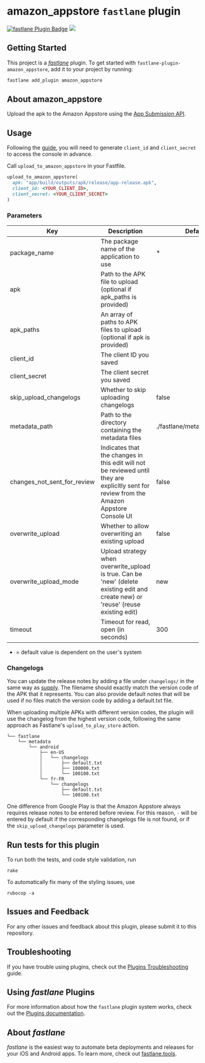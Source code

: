 # amazon_appstore `fastlane` plugin

[![fastlane Plugin Badge](https://rawcdn.githack.com/fastlane/fastlane/master/fastlane/assets/plugin-badge.svg)](https://rubygems.org/gems/fastlane-plugin-amazon_appstore)
![](https://github.com/ntsk/fastlane-plugin-amazon_appstore/actions/workflows/test.yml/badge.svg)

## Getting Started

This project is a [_fastlane_](https://github.com/fastlane/fastlane) plugin. To get started with `fastlane-plugin-amazon_appstore`, add it to your project by running:

```bash
fastlane add_plugin amazon_appstore
```

## About amazon_appstore

Upload the apk to the Amazon Appstore using the [App Submission API](https://developer.amazon.com/docs/app-submission-api/overview.html).

## Usage

Following the [guide](https://developer.amazon.com/docs/app-submission-api/auth.html), you will need to generate `client_id` and `client_secret` to access the console in advance.

Call `upload_to_amazon_appstore` in your Fastfile.

```ruby
upload_to_amazon_appstore(
  apk: "app/build/outputs/apk/release/app-release.apk",
  client_id: <YOUR_CLIENT_ID>,
  client_secret: <YOUR_CLIENT_SECRET>
)
```

### Parameters
| Key                         | Description                                                                                                                                | Default                     | 
| --------------------------- | ------------------------------------------------------------------------------------------------------------------------------------------ | --------------------------- | 
| package_name                | The package name of the application to use                                                                                                 | *                           | 
| apk                         | Path to the APK file to upload (optional if apk_paths is provided)                                                                         |                             |
| apk_paths                   | An array of paths to APK files to upload (optional if apk is provided)                                                                     |                             |
| client_id                   | The client ID you saved                                                                                                                    |                             | 
| client_secret               | The client secret you saved                                                                                                                |                             | 
| skip_upload_changelogs      | Whether to skip uploading changelogs                                                                                                       | false                       | 
| metadata_path               | Path to the directory containing the metadata files                                                                                        | ./fastlane/metadata/android | 
| changes_not_sent_for_review | Indicates that the changes in this edit will not be reviewed until they are explicitly sent for review from the Amazon Appstore Console UI | false                       | 
| overwrite_upload            | Whether to allow overwriting an existing upload                                                                                            | false                       |
| overwrite_upload_mode       | Upload strategy when overwrite_upload is true. Can be 'new' (delete existing edit and create new) or 'reuse' (reuse existing edit)         | new                         |
| timeout                     | Timeout for read, open (in seconds)                                                                                                        | 300                         | 
* = default value is dependent on the user's system

### Changelogs

You can update the release notes by adding a file under `changelogs/` in the same way as [supply](https://docs.fastlane.tools/actions/upload_to_play_store/).
The filename should exactly match the version code of the APK that it represents. You can also provide default notes that will be used if no files match the version code by adding a default.txt file.

When uploading multiple APKs with different version codes, the plugin will use the changelog from the highest version code, following the same approach as Fastlane's `upload_to_play_store` action.

```
└── fastlane
    └── metadata
        └── android
            ├── en-US
            │   └── changelogs
            │       ├── default.txt
            │       ├── 100000.txt
            │       └── 100100.txt
            └── fr-FR
                └── changelogs
                    ├── default.txt
                    └── 100100.txt
```

One difference from Google Play is that the Amazon Appstore always requires release notes to be entered before review.
For this reason, `-` will be entered by default if the corresponding changelogs file is not found, or if the `skip_upload_changelogs` parameter is used.

## Run tests for this plugin

To run both the tests, and code style validation, run

```
rake
```

To automatically fix many of the styling issues, use
```
rubocop -a
```

## Issues and Feedback

For any other issues and feedback about this plugin, please submit it to this repository.

## Troubleshooting

If you have trouble using plugins, check out the [Plugins Troubleshooting](https://docs.fastlane.tools/plugins/plugins-troubleshooting/) guide.

## Using _fastlane_ Plugins

For more information about how the `fastlane` plugin system works, check out the [Plugins documentation](https://docs.fastlane.tools/plugins/create-plugin/).

## About _fastlane_

_fastlane_ is the easiest way to automate beta deployments and releases for your iOS and Android apps. To learn more, check out [fastlane.tools](https://fastlane.tools).
